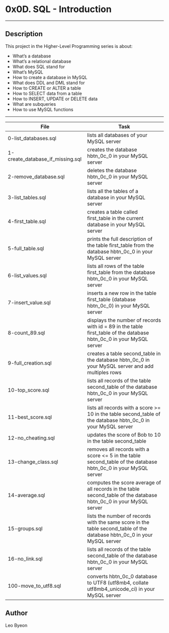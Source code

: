 # 0x0D. SQL - Introduction
---
## Description


This project in the Higher-Level Programming series is about:

* What’s a database
* What’s a relational database
* What does SQL stand for
* What’s MySQL
* How to create a database in MySQL
* What does DDL and DML stand for
* How to CREATE or ALTER a table
* How to SELECT data from a table
* How to INSERT, UPDATE or DELETE data
* What are subqueries
* How to use MySQL functions

---
File|Task
---|---
0-list_databases.sql | lists all databases of your MySQL server
1-create_database_if_missing.sql | creates the database hbtn_0c_0 in your MySQL server
2-remove_database.sql | deletes the database hbtn_0c_0 in your MySQL server
3-list_tables.sql | lists all the tables of a database in your MySQL server
4-first_table.sql | creates a table called first_table in the current database in your MySQL server
5-full_table.sql | prints the full description of the table first_table from the database hbtn_0c_0 in your MySQL server
6-list_values.sql | lists all rows of the table first_table from the database hbtn_0c_0 in your MySQL server
7-insert_value.sql | inserts a new row in the table first_table (database hbtn_0c_0) in your MySQL server
8-count_89.sql | displays the number of records with id = 89 in the table first_table of the database hbtn_0c_0 in your MySQL server
9-full_creation.sql | creates a table second_table in the database hbtn_0c_0 in your MySQL server and add multiples rows
10-top_score.sql | lists all records of the table second_table of the database hbtn_0c_0 in your MySQL server
11-best_score.sql | lists all records with a score >= 10 in the table second_table of the database hbtn_0c_0 in your MySQL server
12-no_cheating.sql | updates the score of Bob to 10 in the table second_table
13-change_class.sql | removes all records with a score <= 5 in the table second_table of the database hbtn_0c_0 in your MySQL server
14-average.sql | computes the score average of all records in the table second_table of the database hbtn_0c_0 in your MySQL server
15-groups.sql | lists the number of records with the same score in the table second_table of the database hbtn_0c_0 in your MySQL server
16-no_link.sql | lists all records of the table second_table of the database hbtn_0c_0 in your MySQL server
100-move_to_utf8.sql | converts hbtn_0c_0 database to UTF8 (utf8mb4, collate utf8mb4_unicode_ci) in your MySQL server

## Author
Leo Byeon